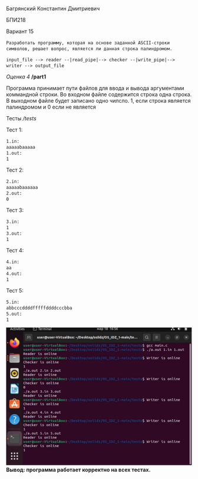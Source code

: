 Багрянский Константин Дмитриевич

БПИ218 

Вариант 15

```
Разработать программу, которая на основе заданной ASCII-строки
символов, решает вопрос, является ли данная строка палиндромом.
```
```
input_file --> reader --|read_pipe|--> checker --|write_pipe|--> writer --> output_file
```
*Оценка 4*  **/part1**  

Программа принимает пути файлов для ввода и вывода аргументами коммандной строки.
Во входном файле содержится строка одна строка.
В выходном файле будет записано одно чилсло. 1, если строка является палиндромом и 0 если не является

Тесты */tests*

Тест 1:
```
1.in:
aaaaabaaaaa
1.out:
1
```
Тест 2:
```
2.in:
aaaaabaaaaaa
2.out:
0
```
Тест 3:
```
3.in:
1
3.out:
1
```
Тест 4:
```
4.in:
aa
4.out:
1
```
Тест 5:
```
5.in:
abbcccddddfffffddddcccbba
5.out:
1
```
![alt text](pics/tests_4.jpg)
**Вывод: программа работает корректно на всех тестах.**


